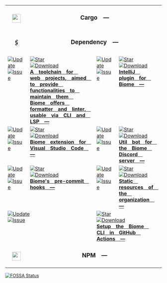 <table><tr> <td colspan="1"> <h3 align="center"> <picture> <source media="(prefers-color-scheme: dark)" srcset="https://playform.cloud/Image/GitHub/Cargo.png"> <source media="(prefers-color-scheme: light)" srcset="https://playform.cloud/Image/GitHub/Cargo.png"> <img width="28" alt="" src="https://playform.cloud/Image/GitHub/Cargo.png"> </picture>  </h3> </td> <td colspan="3" valign="top"> <h3 align="center"> Cargo — </h3> </td> </tr><tr> <td colspan="1"> <h3 align="center"> <picture>    </picture> 🖇️ </h3> </td> <td colspan="3" valign="top"> <h3 align="center"> Dependency — </h3> </td> </tr><tr><td valign="top" colspan="1"><a href="HTTPS://GitHub.Com/CodeEditorLand/Biome" target="_blank"> <picture> <source media="(prefers-color-scheme: dark)" srcset="https://img.shields.io/github/last-commit/CodeEditorLand/Biome?label=Update&color=black&labelColor=black&logoColor=white&logoWidth=0"> <source media="(prefers-color-scheme: light)" srcset="https://img.shields.io/github/last-commit/CodeEditorLand/Biome?label=Update&color=white&labelColor=white&logoColor=black&logoWidth=0"> <img src="https://img.shields.io/github/last-commit/CodeEditorLand/Biome?label=Update&color=black&labelColor=black&logoColor=white&logoWidth=0" alt="Update" title="Update"> </picture> </a><br><a href="HTTPS://GitHub.Com/CodeEditorLand/Biome" target="_blank"> <picture> <source media="(prefers-color-scheme: dark)" srcset="https://img.shields.io/github/issues/CodeEditorLand/Biome?label=Issue&color=black&labelColor=black&logoColor=white&logoWidth=0"> <source media="(prefers-color-scheme: light)" srcset="https://img.shields.io/github/issues/CodeEditorLand/Biome?label=Issue&color=white&labelColor=white&logoColor=black&logoWidth=0"> <img src="https://img.shields.io/github/issues/CodeEditorLand/Biome?label=Issue&color=black&labelColor=black&logoColor=white&logoWidth=0" alt="Issue" title="Issue"> </picture> </a><br></td><td valign="top" colspan="1"><a href="https://github.com/CodeEditorLand/Biome" target="_blank"><picture><source media="(prefers-color-scheme: dark)" srcset="https://img.shields.io/github/stars/CodeEditorLand/Biome?style=flat&label=Star&logo=github&color=black&labelColor=black&logoColor=white&logoWidth=0"><source media="(prefers-color-scheme: light)" srcset="https://img.shields.io/github/stars/CodeEditorLand/Biome?style=flat&label=Star&logo=github&color=white&labelColor=white&logoColor=black&logoWidth=0"><img src="https://img.shields.io/github/stars/CodeEditorLand/Biome?style=flat&label=Star&logo=github&color=black&labelColor=black&logoColor=white&logoWidth=0" alt="Star"></picture></a><br><a href="HTTPS://GitHub.Com/CodeEditorLand/Biome" target="_blank"> <picture> <source media="(prefers-color-scheme: dark)" srcset="https://img.shields.io/github/downloads/CodeEditorLand/Biome/total?label=Download&color=black&labelColor=black&logoColor=white&logoWidth=0"> <source media="(prefers-color-scheme: light)" srcset="https://img.shields.io/github/downloads/CodeEditorLand/Biome/total?label=Download&color=white&labelColor=white&logoColor=black&logoWidth=0"> <img src="https://img.shields.io/github/downloads/CodeEditorLand/Biome/total?label=Download&color=black&labelColor=black&logoColor=white&logoWidth=0" alt="Download" title="Download"> </picture> </a><br><a href="https://github.com/CodeEditorLand/Biome" target="_blank"><b>A toolchain for web projects, aimed to provide functionalities to maintain them Biome offers formatter and linter, usable via CLI and LSP —</b></a></td><td valign="top" colspan="1"><a href="HTTPS://GitHub.Com/CodeEditorLand/BiomeIntelliJ" target="_blank"> <picture> <source media="(prefers-color-scheme: dark)" srcset="https://img.shields.io/github/last-commit/CodeEditorLand/BiomeIntelliJ?label=Update&color=black&labelColor=black&logoColor=white&logoWidth=0"> <source media="(prefers-color-scheme: light)" srcset="https://img.shields.io/github/last-commit/CodeEditorLand/BiomeIntelliJ?label=Update&color=white&labelColor=white&logoColor=black&logoWidth=0"> <img src="https://img.shields.io/github/last-commit/CodeEditorLand/BiomeIntelliJ?label=Update&color=black&labelColor=black&logoColor=white&logoWidth=0" alt="Update" title="Update"> </picture> </a><br><a href="HTTPS://GitHub.Com/CodeEditorLand/BiomeIntelliJ" target="_blank"> <picture> <source media="(prefers-color-scheme: dark)" srcset="https://img.shields.io/github/issues/CodeEditorLand/BiomeIntelliJ?label=Issue&color=black&labelColor=black&logoColor=white&logoWidth=0"> <source media="(prefers-color-scheme: light)" srcset="https://img.shields.io/github/issues/CodeEditorLand/BiomeIntelliJ?label=Issue&color=white&labelColor=white&logoColor=black&logoWidth=0"> <img src="https://img.shields.io/github/issues/CodeEditorLand/BiomeIntelliJ?label=Issue&color=black&labelColor=black&logoColor=white&logoWidth=0" alt="Issue" title="Issue"> </picture> </a><br></td><td valign="top" colspan="1"><a href="https://github.com/CodeEditorLand/BiomeIntelliJ" target="_blank"><picture><source media="(prefers-color-scheme: dark)" srcset="https://img.shields.io/github/stars/CodeEditorLand/BiomeIntelliJ?style=flat&label=Star&logo=github&color=black&labelColor=black&logoColor=white&logoWidth=0"><source media="(prefers-color-scheme: light)" srcset="https://img.shields.io/github/stars/CodeEditorLand/BiomeIntelliJ?style=flat&label=Star&logo=github&color=white&labelColor=white&logoColor=black&logoWidth=0"><img src="https://img.shields.io/github/stars/CodeEditorLand/BiomeIntelliJ?style=flat&label=Star&logo=github&color=black&labelColor=black&logoColor=white&logoWidth=0" alt="Star"></picture></a><br><a href="HTTPS://GitHub.Com/CodeEditorLand/BiomeIntelliJ" target="_blank"> <picture> <source media="(prefers-color-scheme: dark)" srcset="https://img.shields.io/github/downloads/CodeEditorLand/BiomeIntelliJ/total?label=Download&color=black&labelColor=black&logoColor=white&logoWidth=0"> <source media="(prefers-color-scheme: light)" srcset="https://img.shields.io/github/downloads/CodeEditorLand/BiomeIntelliJ/total?label=Download&color=white&labelColor=white&logoColor=black&logoWidth=0"> <img src="https://img.shields.io/github/downloads/CodeEditorLand/BiomeIntelliJ/total?label=Download&color=black&labelColor=black&logoColor=white&logoWidth=0" alt="Download" title="Download"> </picture> </a><br><a href="https://github.com/CodeEditorLand/BiomeIntelliJ" target="_blank"><b>IntelliJ plugin for Biome —</b></a></td></tr><tr><td valign="top" colspan="1"><a href="HTTPS://GitHub.Com/CodeEditorLand/BiomeLand" target="_blank"> <picture> <source media="(prefers-color-scheme: dark)" srcset="https://img.shields.io/github/last-commit/CodeEditorLand/BiomeLand?label=Update&color=black&labelColor=black&logoColor=white&logoWidth=0"> <source media="(prefers-color-scheme: light)" srcset="https://img.shields.io/github/last-commit/CodeEditorLand/BiomeLand?label=Update&color=white&labelColor=white&logoColor=black&logoWidth=0"> <img src="https://img.shields.io/github/last-commit/CodeEditorLand/BiomeLand?label=Update&color=black&labelColor=black&logoColor=white&logoWidth=0" alt="Update" title="Update"> </picture> </a><br><a href="HTTPS://GitHub.Com/CodeEditorLand/BiomeLand" target="_blank"> <picture> <source media="(prefers-color-scheme: dark)" srcset="https://img.shields.io/github/issues/CodeEditorLand/BiomeLand?label=Issue&color=black&labelColor=black&logoColor=white&logoWidth=0"> <source media="(prefers-color-scheme: light)" srcset="https://img.shields.io/github/issues/CodeEditorLand/BiomeLand?label=Issue&color=white&labelColor=white&logoColor=black&logoWidth=0"> <img src="https://img.shields.io/github/issues/CodeEditorLand/BiomeLand?label=Issue&color=black&labelColor=black&logoColor=white&logoWidth=0" alt="Issue" title="Issue"> </picture> </a><br></td><td valign="top" colspan="1"><a href="https://github.com/CodeEditorLand/BiomeLand" target="_blank"><picture><source media="(prefers-color-scheme: dark)" srcset="https://img.shields.io/github/stars/CodeEditorLand/BiomeLand?style=flat&label=Star&logo=github&color=black&labelColor=black&logoColor=white&logoWidth=0"><source media="(prefers-color-scheme: light)" srcset="https://img.shields.io/github/stars/CodeEditorLand/BiomeLand?style=flat&label=Star&logo=github&color=white&labelColor=white&logoColor=black&logoWidth=0"><img src="https://img.shields.io/github/stars/CodeEditorLand/BiomeLand?style=flat&label=Star&logo=github&color=black&labelColor=black&logoColor=white&logoWidth=0" alt="Star"></picture></a><br><a href="HTTPS://GitHub.Com/CodeEditorLand/BiomeLand" target="_blank"> <picture> <source media="(prefers-color-scheme: dark)" srcset="https://img.shields.io/github/downloads/CodeEditorLand/BiomeLand/total?label=Download&color=black&labelColor=black&logoColor=white&logoWidth=0"> <source media="(prefers-color-scheme: light)" srcset="https://img.shields.io/github/downloads/CodeEditorLand/BiomeLand/total?label=Download&color=white&labelColor=white&logoColor=black&logoWidth=0"> <img src="https://img.shields.io/github/downloads/CodeEditorLand/BiomeLand/total?label=Download&color=black&labelColor=black&logoColor=white&logoWidth=0" alt="Download" title="Download"> </picture> </a><br><a href="https://github.com/CodeEditorLand/BiomeLand" target="_blank"><b>Biome extension for Visual Studio Code —</b></a></td><td valign="top" colspan="1"><a href="HTTPS://GitHub.Com/CodeEditorLand/DiscordUtilsBot" target="_blank"> <picture> <source media="(prefers-color-scheme: dark)" srcset="https://img.shields.io/github/last-commit/CodeEditorLand/DiscordUtilsBot?label=Update&color=black&labelColor=black&logoColor=white&logoWidth=0"> <source media="(prefers-color-scheme: light)" srcset="https://img.shields.io/github/last-commit/CodeEditorLand/DiscordUtilsBot?label=Update&color=white&labelColor=white&logoColor=black&logoWidth=0"> <img src="https://img.shields.io/github/last-commit/CodeEditorLand/DiscordUtilsBot?label=Update&color=black&labelColor=black&logoColor=white&logoWidth=0" alt="Update" title="Update"> </picture> </a><br><a href="HTTPS://GitHub.Com/CodeEditorLand/DiscordUtilsBot" target="_blank"> <picture> <source media="(prefers-color-scheme: dark)" srcset="https://img.shields.io/github/issues/CodeEditorLand/DiscordUtilsBot?label=Issue&color=black&labelColor=black&logoColor=white&logoWidth=0"> <source media="(prefers-color-scheme: light)" srcset="https://img.shields.io/github/issues/CodeEditorLand/DiscordUtilsBot?label=Issue&color=white&labelColor=white&logoColor=black&logoWidth=0"> <img src="https://img.shields.io/github/issues/CodeEditorLand/DiscordUtilsBot?label=Issue&color=black&labelColor=black&logoColor=white&logoWidth=0" alt="Issue" title="Issue"> </picture> </a><br></td><td valign="top" colspan="1"><a href="https://github.com/CodeEditorLand/DiscordUtilsBot" target="_blank"><picture><source media="(prefers-color-scheme: dark)" srcset="https://img.shields.io/github/stars/CodeEditorLand/DiscordUtilsBot?style=flat&label=Star&logo=github&color=black&labelColor=black&logoColor=white&logoWidth=0"><source media="(prefers-color-scheme: light)" srcset="https://img.shields.io/github/stars/CodeEditorLand/DiscordUtilsBot?style=flat&label=Star&logo=github&color=white&labelColor=white&logoColor=black&logoWidth=0"><img src="https://img.shields.io/github/stars/CodeEditorLand/DiscordUtilsBot?style=flat&label=Star&logo=github&color=black&labelColor=black&logoColor=white&logoWidth=0" alt="Star"></picture></a><br><a href="HTTPS://GitHub.Com/CodeEditorLand/DiscordUtilsBot" target="_blank"> <picture> <source media="(prefers-color-scheme: dark)" srcset="https://img.shields.io/github/downloads/CodeEditorLand/DiscordUtilsBot/total?label=Download&color=black&labelColor=black&logoColor=white&logoWidth=0"> <source media="(prefers-color-scheme: light)" srcset="https://img.shields.io/github/downloads/CodeEditorLand/DiscordUtilsBot/total?label=Download&color=white&labelColor=white&logoColor=black&logoWidth=0"> <img src="https://img.shields.io/github/downloads/CodeEditorLand/DiscordUtilsBot/total?label=Download&color=black&labelColor=black&logoColor=white&logoWidth=0" alt="Download" title="Download"> </picture> </a><br><a href="https://github.com/CodeEditorLand/DiscordUtilsBot" target="_blank"><b>Util bot for the Biome Discord server —</b></a></td></tr><tr><td valign="top" colspan="1"><a href="HTTPS://GitHub.Com/CodeEditorLand/PreCommit" target="_blank"> <picture> <source media="(prefers-color-scheme: dark)" srcset="https://img.shields.io/github/last-commit/CodeEditorLand/PreCommit?label=Update&color=black&labelColor=black&logoColor=white&logoWidth=0"> <source media="(prefers-color-scheme: light)" srcset="https://img.shields.io/github/last-commit/CodeEditorLand/PreCommit?label=Update&color=white&labelColor=white&logoColor=black&logoWidth=0"> <img src="https://img.shields.io/github/last-commit/CodeEditorLand/PreCommit?label=Update&color=black&labelColor=black&logoColor=white&logoWidth=0" alt="Update" title="Update"> </picture> </a><br><a href="HTTPS://GitHub.Com/CodeEditorLand/PreCommit" target="_blank"> <picture> <source media="(prefers-color-scheme: dark)" srcset="https://img.shields.io/github/issues/CodeEditorLand/PreCommit?label=Issue&color=black&labelColor=black&logoColor=white&logoWidth=0"> <source media="(prefers-color-scheme: light)" srcset="https://img.shields.io/github/issues/CodeEditorLand/PreCommit?label=Issue&color=white&labelColor=white&logoColor=black&logoWidth=0"> <img src="https://img.shields.io/github/issues/CodeEditorLand/PreCommit?label=Issue&color=black&labelColor=black&logoColor=white&logoWidth=0" alt="Issue" title="Issue"> </picture> </a><br></td><td valign="top" colspan="1"><a href="https://github.com/CodeEditorLand/PreCommit" target="_blank"><picture><source media="(prefers-color-scheme: dark)" srcset="https://img.shields.io/github/stars/CodeEditorLand/PreCommit?style=flat&label=Star&logo=github&color=black&labelColor=black&logoColor=white&logoWidth=0"><source media="(prefers-color-scheme: light)" srcset="https://img.shields.io/github/stars/CodeEditorLand/PreCommit?style=flat&label=Star&logo=github&color=white&labelColor=white&logoColor=black&logoWidth=0"><img src="https://img.shields.io/github/stars/CodeEditorLand/PreCommit?style=flat&label=Star&logo=github&color=black&labelColor=black&logoColor=white&logoWidth=0" alt="Star"></picture></a><br><a href="HTTPS://GitHub.Com/CodeEditorLand/PreCommit" target="_blank"> <picture> <source media="(prefers-color-scheme: dark)" srcset="https://img.shields.io/github/downloads/CodeEditorLand/PreCommit/total?label=Download&color=black&labelColor=black&logoColor=white&logoWidth=0"> <source media="(prefers-color-scheme: light)" srcset="https://img.shields.io/github/downloads/CodeEditorLand/PreCommit/total?label=Download&color=white&labelColor=white&logoColor=black&logoWidth=0"> <img src="https://img.shields.io/github/downloads/CodeEditorLand/PreCommit/total?label=Download&color=black&labelColor=black&logoColor=white&logoWidth=0" alt="Download" title="Download"> </picture> </a><br><a href="https://github.com/CodeEditorLand/PreCommit" target="_blank"><b>Biome&#39;s pre-commit hooks —</b></a></td><td valign="top" colspan="1"><a href="HTTPS://GitHub.Com/CodeEditorLand/Resources" target="_blank"> <picture> <source media="(prefers-color-scheme: dark)" srcset="https://img.shields.io/github/last-commit/CodeEditorLand/Resources?label=Update&color=black&labelColor=black&logoColor=white&logoWidth=0"> <source media="(prefers-color-scheme: light)" srcset="https://img.shields.io/github/last-commit/CodeEditorLand/Resources?label=Update&color=white&labelColor=white&logoColor=black&logoWidth=0"> <img src="https://img.shields.io/github/last-commit/CodeEditorLand/Resources?label=Update&color=black&labelColor=black&logoColor=white&logoWidth=0" alt="Update" title="Update"> </picture> </a><br><a href="HTTPS://GitHub.Com/CodeEditorLand/Resources" target="_blank"> <picture> <source media="(prefers-color-scheme: dark)" srcset="https://img.shields.io/github/issues/CodeEditorLand/Resources?label=Issue&color=black&labelColor=black&logoColor=white&logoWidth=0"> <source media="(prefers-color-scheme: light)" srcset="https://img.shields.io/github/issues/CodeEditorLand/Resources?label=Issue&color=white&labelColor=white&logoColor=black&logoWidth=0"> <img src="https://img.shields.io/github/issues/CodeEditorLand/Resources?label=Issue&color=black&labelColor=black&logoColor=white&logoWidth=0" alt="Issue" title="Issue"> </picture> </a><br></td><td valign="top" colspan="1"><a href="https://github.com/CodeEditorLand/Resources" target="_blank"><picture><source media="(prefers-color-scheme: dark)" srcset="https://img.shields.io/github/stars/CodeEditorLand/Resources?style=flat&label=Star&logo=github&color=black&labelColor=black&logoColor=white&logoWidth=0"><source media="(prefers-color-scheme: light)" srcset="https://img.shields.io/github/stars/CodeEditorLand/Resources?style=flat&label=Star&logo=github&color=white&labelColor=white&logoColor=black&logoWidth=0"><img src="https://img.shields.io/github/stars/CodeEditorLand/Resources?style=flat&label=Star&logo=github&color=black&labelColor=black&logoColor=white&logoWidth=0" alt="Star"></picture></a><br><a href="HTTPS://GitHub.Com/CodeEditorLand/Resources" target="_blank"> <picture> <source media="(prefers-color-scheme: dark)" srcset="https://img.shields.io/github/downloads/CodeEditorLand/Resources/total?label=Download&color=black&labelColor=black&logoColor=white&logoWidth=0"> <source media="(prefers-color-scheme: light)" srcset="https://img.shields.io/github/downloads/CodeEditorLand/Resources/total?label=Download&color=white&labelColor=white&logoColor=black&logoWidth=0"> <img src="https://img.shields.io/github/downloads/CodeEditorLand/Resources/total?label=Download&color=black&labelColor=black&logoColor=white&logoWidth=0" alt="Download" title="Download"> </picture> </a><br><a href="https://github.com/CodeEditorLand/Resources" target="_blank"><b>Static resources of the organization —</b></a></td></tr><tr><td valign="top" colspan="2"><a href="HTTPS://GitHub.Com/CodeEditorLand/SetupBiome" target="_blank"> <picture> <source media="(prefers-color-scheme: dark)" srcset="https://img.shields.io/github/last-commit/CodeEditorLand/SetupBiome?label=Update&color=black&labelColor=black&logoColor=white&logoWidth=0"> <source media="(prefers-color-scheme: light)" srcset="https://img.shields.io/github/last-commit/CodeEditorLand/SetupBiome?label=Update&color=white&labelColor=white&logoColor=black&logoWidth=0"> <img src="https://img.shields.io/github/last-commit/CodeEditorLand/SetupBiome?label=Update&color=black&labelColor=black&logoColor=white&logoWidth=0" alt="Update" title="Update"> </picture> </a><br><a href="HTTPS://GitHub.Com/CodeEditorLand/SetupBiome" target="_blank"> <picture> <source media="(prefers-color-scheme: dark)" srcset="https://img.shields.io/github/issues/CodeEditorLand/SetupBiome?label=Issue&color=black&labelColor=black&logoColor=white&logoWidth=0"> <source media="(prefers-color-scheme: light)" srcset="https://img.shields.io/github/issues/CodeEditorLand/SetupBiome?label=Issue&color=white&labelColor=white&logoColor=black&logoWidth=0"> <img src="https://img.shields.io/github/issues/CodeEditorLand/SetupBiome?label=Issue&color=black&labelColor=black&logoColor=white&logoWidth=0" alt="Issue" title="Issue"> </picture> </a><br></td><td valign="top" colspan="2"><a href="https://github.com/CodeEditorLand/SetupBiome" target="_blank"><picture><source media="(prefers-color-scheme: dark)" srcset="https://img.shields.io/github/stars/CodeEditorLand/SetupBiome?style=flat&label=Star&logo=github&color=black&labelColor=black&logoColor=white&logoWidth=0"><source media="(prefers-color-scheme: light)" srcset="https://img.shields.io/github/stars/CodeEditorLand/SetupBiome?style=flat&label=Star&logo=github&color=white&labelColor=white&logoColor=black&logoWidth=0"><img src="https://img.shields.io/github/stars/CodeEditorLand/SetupBiome?style=flat&label=Star&logo=github&color=black&labelColor=black&logoColor=white&logoWidth=0" alt="Star"></picture></a><br><a href="HTTPS://GitHub.Com/CodeEditorLand/SetupBiome" target="_blank"> <picture> <source media="(prefers-color-scheme: dark)" srcset="https://img.shields.io/github/downloads/CodeEditorLand/SetupBiome/total?label=Download&color=black&labelColor=black&logoColor=white&logoWidth=0"> <source media="(prefers-color-scheme: light)" srcset="https://img.shields.io/github/downloads/CodeEditorLand/SetupBiome/total?label=Download&color=white&labelColor=white&logoColor=black&logoWidth=0"> <img src="https://img.shields.io/github/downloads/CodeEditorLand/SetupBiome/total?label=Download&color=black&labelColor=black&logoColor=white&logoWidth=0" alt="Download" title="Download"> </picture> </a><br><a href="https://github.com/CodeEditorLand/SetupBiome" target="_blank"><b>Setup the Biome CLI in GitHub Actions —</b></a></td></tr><tr> <td colspan="1"> <h3 align="center"> <picture> <source media="(prefers-color-scheme: dark)" srcset="https://playform.cloud/Image/GitHub/NPM.svg"> <source media="(prefers-color-scheme: light)" srcset="https://playform.cloud/Image/GitHub/NPM.svg"> <img width="28" alt="" src="https://playform.cloud/Image/GitHub/NPM.svg"> </picture>  </h3> </td> <td colspan="3" valign="top"> <h3 align="center"> NPM — </h3> </td> </tr></table><a href="https://fossa.app/projects/git%2Bgithub.com%2FCodeEditorLand%2FDependencyTauri?ref=badge_large&issueType=license"><img src="https://fossa.app/api/projects/git%2Bgithub.com%2FCodeEditorLand%2FDependencyTauri.svg?type=large&issueType=license" alt="FOSSA Status"></a>
